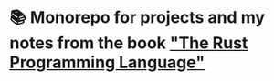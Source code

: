 # 📚️ Monorepo for projects and my notes from the book ["The Rust Programming Language"](https://doc.rust-lang.org/book/)
